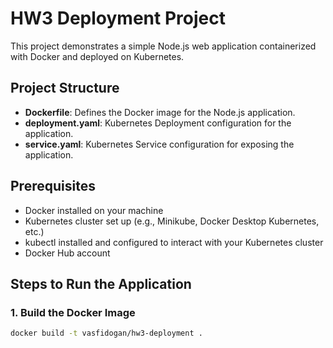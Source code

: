 # HW3 Deployment Project

This project demonstrates a simple Node.js web application containerized with Docker and deployed on Kubernetes.

## Project Structure

- **Dockerfile**: Defines the Docker image for the Node.js application.
- **deployment.yaml**: Kubernetes Deployment configuration for the application.
- **service.yaml**: Kubernetes Service configuration for exposing the application.

## Prerequisites

- Docker installed on your machine
- Kubernetes cluster set up (e.g., Minikube, Docker Desktop Kubernetes, etc.)
- kubectl installed and configured to interact with your Kubernetes cluster
- Docker Hub account

## Steps to Run the Application

### 1. Build the Docker Image

```bash
docker build -t vasfidogan/hw3-deployment .

